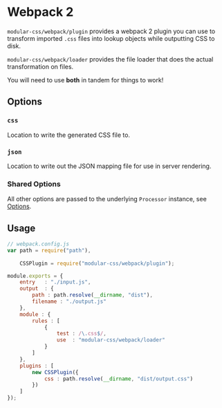 # Webpack 2

`modular-css/webpack/plugin` provides a webpack 2 plugin you can use to transform imported `.css` files into lookup objects while outputting CSS to disk.

`modular-css/webpack/loader` provides the file loader that does the actual transformation on files.

You will need to use **both** in tandem for things to work!

## Options

### `css`

Location to write the generated CSS file to.

### `json`

Location to write out the JSON mapping file for use in server rendering.

### Shared Options

All other options are passed to the underlying `Processor` instance, see [Options](api.md#processor-options).

## Usage

```js
// webpack.config.js
var path = require("path"),
    
    CSSPlugin = require("modular-css/webpack/plugin");

module.exports = {
    entry   : "./input.js",
    output  : {
        path : path.resolve(__dirname, "dist"),
        filename : "./output.js"
    },
    module : {
        rules : [
            {
                test : /\.css$/,
                use  : "modular-css/webpack/loader"
            }
        ]
    },
    plugins : [
        new CSSPlugin({
            css : path.resolve(__dirname, "dist/output.css")
        })
    ]
});
```
